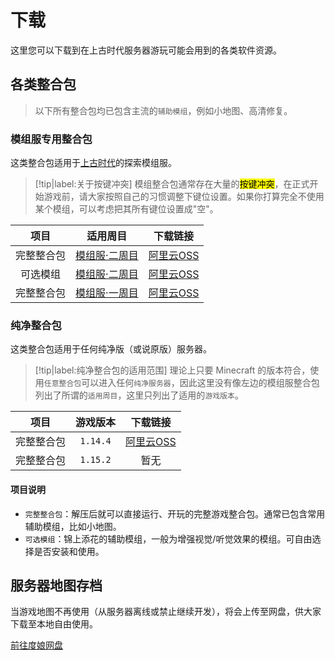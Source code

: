 # 下载

这里您可以下载到在上古时代服务器游玩可能会用到的各类软件资源。

<!-- panels:start -->

<!-- div:title-panel -->

## 各类整合包

> 以下所有整合包均已包含主流的`辅助模组`，例如小地图、高清修复。

<!-- div:left-panel -->

### 模组服专用整合包

这类整合包适用于[上古时代](/)的探索模组服。

> [!tip|label:关于按键冲突]
> 模组整合包通常存在大量的<mark>按键冲突</mark>，在正式开始游戏前，请大家按照自己的习惯调整下键位设置。如果你打算完全不使用某个模组，可以考虑把其所有键位设置成"空"。

|    项目    |                 适用周目                  |          下载链接           |
| :--------: | :---------------------------------------: | :-------------------------: |
| 完整整合包 | [模组服·二周目](/mc-servers/modded-v2.md) |  [阿里云OSS][二周目整合包]  |
|  可选模组  | [模组服·二周目](/mc-servers/modded-v2.md) | [阿里云OSS][二周目可选模组] |
| 完整整合包 | [模组服·一周目](/mc-servers/modded-v1.md) |  [阿里云OSS][一周目整合包]  |

[一周目整合包]: https://mimaru.oss-cn-zhangjiakou.aliyuncs.com/1.12.2_mod_v1.2.zip
[二周目整合包]: https://mimaru.oss-cn-zhangjiakou.aliyuncs.com/1.12.2_mod_v2.3.zip
[二周目可选模组]: https://mimaru.oss-cn-zhangjiakou.aliyuncs.com/1.12.2_mod_v2_optional_mods.zip

<!-- div:right-panel -->

### 纯净整合包

这类整合包适用于任何纯净版（或说原版）服务器。

> [!tip|label:纯净整合包的适用范围]
> 理论上只要 Minecraft 的版本符合，使用`任意整合包`可以进入任何`纯净服务器`，因此这里没有像左边的模组服整合包列出了所谓的`适用周目`，这里只列出了适用的`游戏版本`。

|    项目    | 游戏版本 |         下载链接          |
| :--------: | :------: | :-----------------------: |
| 完整整合包 | `1.14.4` | [阿里云OSS][1.14.4整合包] |
| 完整整合包 | `1.15.2` | 暂无 |

[1.14.4整合包]: https://mimaru.oss-cn-zhangjiakou.aliyuncs.com/1.14.4_vanilla.zip
[1.15.2整合包]: https://mimaru.oss-cn-zhangjiakou.aliyuncs.com/1.15.2_vanilla.zip

<!-- panels:end -->

#### 项目说明

- `完整整合包`：解压后就可以直接运行、开玩的完整游戏整合包。通常已包含常用辅助模组，比如小地图。
- `可选模组`：锦上添花的辅助模组，一般为增强视觉/听觉效果的模组。可自由选择是否安装和使用。

## 服务器地图存档

当游戏地图不再使用（从服务器离线或禁止继续开发），将会上传至网盘，供大家下载至本地自由使用。

<a href="http://pan.baidu.com/s/1mg2vwqk" target="_blank" class="button">前往度娘网盘</a>
